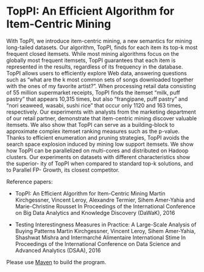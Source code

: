 # TopPI: An Efficient Algorithm for Item-Centric Mining

With TopPI, we introduce item-centric mining, a new semantics for mining long-tailed datasets. Our algorithm, TopPI, finds for each item its top-k most frequent closed itemsets. While most mining algorithms focus on the globally most frequent itemsets, TopPI guarantees that each item is represented in the results, regardless of its frequency in the database.
TopPI allows users to efficiently explore Web data, answering questions such as “what are the k most common sets of songs downloaded together with the ones of my favorite artist?”. When processing retail data consisting of 55 million supermarket receipts, TopPI finds the itemset “milk, puff pastry” that appears 10,315 times, but also “frangipane, puff pastry” and “nori seaweed, wasabi, sushi rice” that occur only 1120 and 163 times, respectively. Our experiments with analysts from the marketing department of our retail partner, demonstrate that item-centric mining discover valuable itemsets. We also show that TopPI can serve as a building-block to approximate complex itemset ranking measures such as the p-value.
Thanks to efficient enumeration and pruning strategies, TopPI avoids the search space explosion induced by mining low support itemsets. We show how TopPI can be parallelized on multi-cores and distributed on Hadoop clusters. Our experiments on datasets with different characteristics show the superior- ity of TopPI when compared to standard top-k solutions, and to Parallel FP- Growth, its closest competitor.


Reference papers:
* TopPI: An Efficient Algorithm for Item-Centric Mining
Martin Kirchgessner, Vincent Leroy, Alexandre Termier, Sihem Amer-Yahia and Marie-Christine Rousset
In Proceedings of the International Conference on Big Data Analytics and Knowledge Discovery (DaWaK), 2016

* Testing Interestingness Measures in Practice: A Large-Scale Analysis of Buying Patterns
Martin Kirchgessner, Vincent Leroy, Sihem Amer-Yahia, Shashwat Mishra and Intermarché Alimentaire International Stime
In Proceedings of the International Conference on Data Science and Advanced Analytics (DSAA), 2016


Please use [Maven](http://maven.apache.org/) to build the program. 
